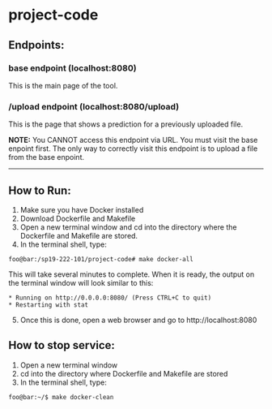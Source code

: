 # project-code
## Endpoints:
### base endpoint (localhost:8080)
This is the main page of the tool.
### /upload endpoint (localhost:8080/upload)
This is the page that shows a prediction for a previously uploaded file.


**NOTE:** You CANNOT access this endpoint via URL. You must visit the base enpoint first. The only way to correctly visit this endpoint is to upload a file from the base enpoint. 

***

## How to Run:
1. Make sure you have Docker installed
2. Download Dockerfile and Makefile
3. Open a new terminal window and cd into the directory where the Dockerfile and Makefile are stored.
4. In the terminal shell, type:  
```console
foo@bar:/sp19-222-101/project-code# make docker-all
```
This will take several minutes to complete. When it is ready, the output on the terminal window will look similar to this:
```console
* Running on http://0.0.0.0:8080/ (Press CTRL+C to quit)
* Restarting with stat
```
5. Once this is done, open a web browser and go to http://localhost:8080

## How to stop service:
1. Open a new terminal window
2. cd into the directory where Dockerfile and Makefile are stored
3. In the terminal shell, type:
```console
foo@bar:~/$ make docker-clean
```